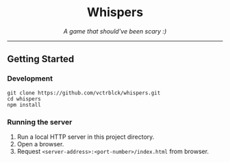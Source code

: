 <div align="center">
  <br>
  <h1>Whispers</h1>
  <em>
    A game that should've been scary :)
  </em>
</div>

---

## Getting Started

### Development

```
git clone https://github.com/vctrblck/whispers.git
cd whispers
npm install
```

### Running the server

1. Run a local HTTP server in this project directory.
2. Open a browser.
3. Request `<server-address>:<port-number>/index.html` from browser.
